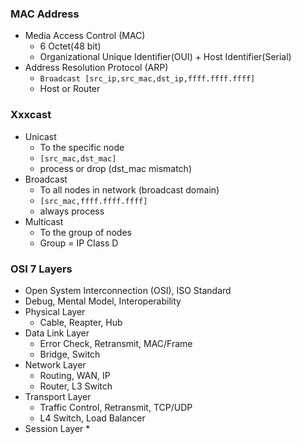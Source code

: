 
### MAC Address
* Media Access Control (MAC)
	* 6 Octet(48 bit)
	* Organizational Unique Identifier(OUI) + Host Identifier(Serial)
* Address Resolution Protocol (ARP)
	* `Broadcast [src_ip,src_mac,dst_ip,ffff.ffff.ffff]`
	* Host or Router
### Xxxcast
* Unicast
	* To the specific node
	* `[src_mac,dst_mac]`
	* process or drop (dst_mac mismatch)
* Broadcast
	* To all nodes in network (broadcast domain)
	* `[src_mac,ffff.ffff.ffff]`
	* always process
* Multicast
	* To the group of nodes
	* Group = IP Class D
### OSI 7 Layers
* Open System Interconnection (OSI), ISO Standard
* Debug, Mental Model, Interoperability
* Physical Layer
	* Cable, Reapter, Hub
* Data Link Layer
	* Error Check, Retransmit, MAC/Frame
	* Bridge, Switch
* Network Layer
	* Routing, WAN, IP
	* Router, L3 Switch
* Transport Layer
	* Traffic Control, Retransmit, TCP/UDP
	* L4 Switch, Load Balancer
* Session Layer
	* 